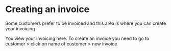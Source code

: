 # Creating an invoice

Some customers prefer to be invoiced and this area is where you can create your invoicing

You view your invoicing here.
To create an invoice you need to go to customer > click on name of customer > new invoice
